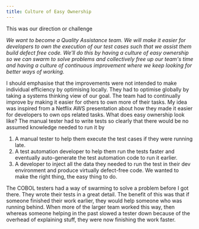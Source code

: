 ```yaml
---
title: Culture of Easy Ownership
---
```


This was our direction or challenge

*We want to become a Quality Assistance team. We will make it easier for developers to own the execution of our test cases such that we assist them build defect free code. We'll do this by having a culture of easy ownership so we can swarm to solve problems and collectively free up our team's time and having a culture of continuous improvement where we keep looking for better ways of working.*

I should emphasise that the improvements were not intended to make individual efficiency by optimising locally. 
They had to optimise globally by taking a systems thinking view of our goal. 
The team had to continually improve by making it easier for others to own more of their tasks. 
My idea was inspired from a Netflix AWS presentation about how they made it easier for developers to own ops related tasks.
What does easy ownership look like? The manual tester had to write tests so clearly that there would be no assumed knowledge needed to run it by
1. A manual tester to help them execute the test cases if they were running late.
2. A test automation developer to help them run the tests faster and eventually auto-generate the test automation code to run it earlier.
3. A developer to inject all the data they needed to run the test in their dev environment and produce virtually defect-free code. We wanted to make the right thing, the easy thing to do.

The COBOL testers had a way of swarming to solve a problem before I got there. They wrote their tests in a great detail. 
The benefit of this was that if someone finished their work earlier, they would help someone who was running behind. 
When more of the larger team worked this way, then whereas someone helping in the past slowed a tester down because of the overhead of explaining stuff, they were now finishing the work faster. 